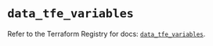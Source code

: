 # `data_tfe_variables`

Refer to the Terraform Registry for docs: [`data_tfe_variables`](https://registry.terraform.io/providers/hashicorp/tfe/0.60.1/docs/data-sources/variables).
